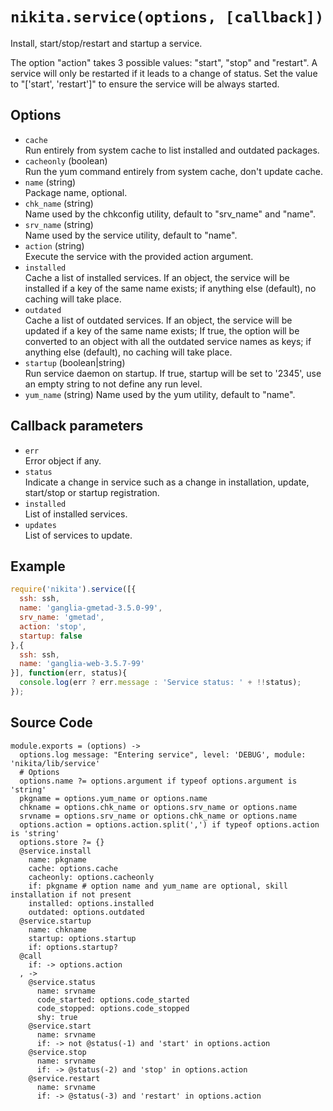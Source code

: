 
# `nikita.service(options, [callback])`

Install, start/stop/restart and startup a service.

The option "action" takes 3 possible values: "start", "stop" and "restart". A 
service will only be restarted if it leads to a change of status. Set the value 
to "['start', 'restart']" to ensure the service will be always started.

## Options

*   `cache`   
    Run entirely from system cache to list installed and outdated packages.
*   `cacheonly` (boolean)   
    Run the yum command entirely from system cache, don't update cache.
*   `name` (string)   
    Package name, optional.
*   `chk_name` (string)   
    Name used by the chkconfig utility, default to "srv_name" and "name".
*   `srv_name` (string)   
    Name used by the service utility, default to "name".
*   `action` (string)   
    Execute the service with the provided action argument.
*   `installed`   
    Cache a list of installed services. If an object, the service will be
    installed if a key of the same name exists; if anything else (default), no
    caching will take place.
*   `outdated`   
    Cache a list of outdated services. If an object, the service will be updated
    if a key of the same name exists; If true, the option will be converted to
    an object with all the outdated service names as keys; if anything else
    (default), no caching will take place.
*   `startup` (boolean|string)   
    Run service daemon on startup. If true, startup will be set to '2345', use
    an empty string to not define any run level.
*   `yum_name` (string)
    Name used by the yum utility, default to "name".

## Callback parameters

*   `err`   
    Error object if any.
*   `status`   
    Indicate a change in service such as a change in installation, update,
    start/stop or startup registration.
*   `installed`   
    List of installed services.
*   `updates`   
    List of services to update.

## Example

```js
require('nikita').service([{
  ssh: ssh,
  name: 'ganglia-gmetad-3.5.0-99',
  srv_name: 'gmetad',
  action: 'stop',
  startup: false
},{
  ssh: ssh,
  name: 'ganglia-web-3.5.7-99'
}], function(err, status){
  console.log(err ? err.message : 'Service status: ' + !!status);
});
```

## Source Code

    module.exports = (options) ->
      options.log message: "Entering service", level: 'DEBUG', module: 'nikita/lib/service'
      # Options
      options.name ?= options.argument if typeof options.argument is 'string'
      pkgname = options.yum_name or options.name
      chkname = options.chk_name or options.srv_name or options.name
      srvname = options.srv_name or options.chk_name or options.name
      options.action = options.action.split(',') if typeof options.action is 'string'
      options.store ?= {}
      @service.install
        name: pkgname
        cache: options.cache
        cacheonly: options.cacheonly
        if: pkgname # option name and yum_name are optional, skill installation if not present
        installed: options.installed
        outdated: options.outdated
      @service.startup
        name: chkname
        startup: options.startup
        if: options.startup?
      @call
        if: -> options.action
      , ->
        @service.status
          name: srvname
          code_started: options.code_started
          code_stopped: options.code_stopped
          shy: true
        @service.start
          name: srvname
          if: -> not @status(-1) and 'start' in options.action
        @service.stop
          name: srvname
          if: -> @status(-2) and 'stop' in options.action
        @service.restart
          name: srvname
          if: -> @status(-3) and 'restart' in options.action
